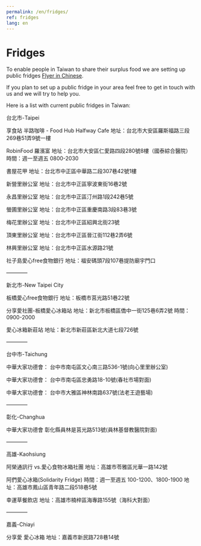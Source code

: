 ```yaml
---
permalink: /en/fridges/
ref: fridges
lang: en
---
```


# Fridges

To enable people in Taiwan to share their surplus food we are setting up public fridges [Flyer in Chinese](https://drive.google.com/file/d/1evJiDrrEHRk-LBWZsMV1LHHm6x63NhGe/view?usp=sharing).

If you plan to set up a public fridge in your area feel free to get in touch with us and we will try to help you.

Here is a list with current public fridges in Taiwan:


台北市-Taipei

享食站 半路咖啡 - Food Hub Halfway Cafe 地址：台北市大安區羅斯福路三段269巷51弄9號一樓

RobinFood 羅濱富 地址：台北市大安區仁愛路四段280號8樓（國泰綜合醫院） 時間：週一至週五 0800-2030

書屋花甲 地址：台北市中正區中華路二段307巷42號1樓

新營里辦公室 地址：台北市中正區寧波東街16巷2號

永昌里辦公室 地址：台北市中正區汀州路1段242巷5號

螢圃里辦公室 地址：台北市中正區重慶南路3段83巷3號

梅花里辦公室 地址：台北市中正區紹興北街23號

頂東里辦公室 地址：台北市中正區晉江街112巷2弄6號

林興里辦公室 地址：台北市中正區水源路21號

社子島愛心free食物銀行 地址：福安碼頭7段107巷提防廟宇門口

————

新北市-New Taipei City

板橋愛心free食物銀行 地址：板橋市莒光路51巷22號

分享愛社團-板橋愛心冰箱站 地址：新北市板橋區僑中一街125巷6弄2號 時間：0900-2000

愛心冰箱新莊站 地址：新北市新莊區新北大道七段726號

————

台中市-Taichung

中華大家功德會： 台中市南屯區文心南三路536-1號(向心里里辦公室)

中華大家功德會： 台中市南屯區忠勇路18-10號(春社市場對面)

中華大家功德會： 台中市大雅區神林南路637號(法老王遊藝場)

————

彰化-Changhua

中華大家功德會 彰化縣員林是莒光路513號(員林基督教醫院對面)

————

高雄-Kaohsiung

阿榮通訊行 vs.愛心食物冰箱社團 地址：高雄市苓雅區光華一路142號

阿們愛心冰箱(Solidarity Fridge) 時間：週一至週五 100-1200、1800-1900 地址：高雄市鳳山區青年路二段518巷5號

幸運草餐飲店 地址：高雄市楠梓區海專路155號（海科大對面）

————

嘉義-Chiayi

分享愛 愛心冰箱 地址：嘉義市新民路728巷14號
